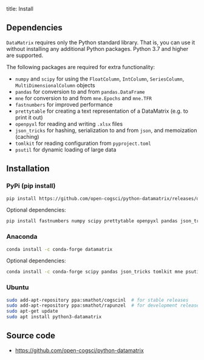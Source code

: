 title: Install


## Dependencies

`DataMatrix` requires only the Python standard library. That is, you can use it without installing any additional Python packages. Python 3.7 and higher are supported.

The following packages are required for extra functionality:

- `numpy` and `scipy` for using the `FloatColumn`, `IntColumn`, `SeriesColumn`, `MultiDimensionalColumn` objects
- `pandas` for conversion to and from `pandas.DataFrame`
- `mne` for conversion to and from `mne.Epochs` and `mne.TFR`
- `fastnumbers` for improved performance
- `prettytable` for creating a text representation of a DataMatrix (e.g. to print it out)
- `openpyxl` for reading and writing `.xlsx` files
- `json_tricks` for hashing, serialization to and from `json`, and memoization (caching)
- `tomlkit` for reading configuration from `pyproject.toml`
- `psutil` for dynamic loading of large data


## Installation

### PyPi (pip install)

~~~bash
pip install https://github.com/open-cogsci/python-datamatrix/releases/download/prerelease%2F1.0.0a3/datamatrix-1.0.0a3-py2.py3-none-any.whl --upgrade
~~~

Optional dependencies:

~~~bash
pip install fastnumbers numpy scipy prettytable openpyxl pandas json_tricks tomlkit mne psutil
~~~


### Anaconda

~~~bash
conda install -c conda-forge datamatrix
~~~

Optional dependencies:


~~~bash
conda install -c conda-forge scipy pandas json_tricks tomlkit mne psutil
~~~


### Ubuntu

~~~bash
sudo add-apt-repository ppa:smathot/cogscinl  # for stable releases
sudo add-apt-repository ppa:smathot/rapunzel  # for development releases
sudo apt-get update
sudo apt install python3-datamatrix
~~~


## Source code

- <https://github.com/open-cogsci/python-datamatrix>
